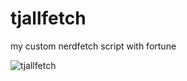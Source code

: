 # tjallfetch
my custom nerdfetch script with fortune 

![tjallfetch](https://github.com/gimlevala/tjallfetch/assets/55126692/e687581f-18a7-481b-a53a-6d92345bf228)
